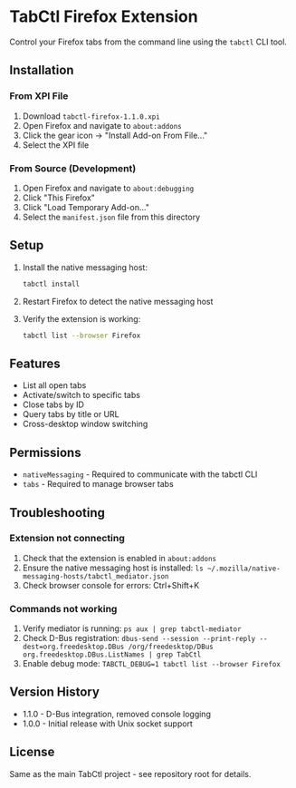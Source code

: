 # TabCtl Firefox Extension

Control your Firefox tabs from the command line using the `tabctl` CLI tool.

## Installation

### From XPI File
1. Download `tabctl-firefox-1.1.0.xpi`
2. Open Firefox and navigate to `about:addons`
3. Click the gear icon → "Install Add-on From File..."
4. Select the XPI file

### From Source (Development)
1. Open Firefox and navigate to `about:debugging`
2. Click "This Firefox"
3. Click "Load Temporary Add-on..."
4. Select the `manifest.json` file from this directory

## Setup

1. Install the native messaging host:
   ```bash
   tabctl install
   ```

2. Restart Firefox to detect the native messaging host

3. Verify the extension is working:
   ```bash
   tabctl list --browser Firefox
   ```

## Features

- List all open tabs
- Activate/switch to specific tabs
- Close tabs by ID
- Query tabs by title or URL
- Cross-desktop window switching

## Permissions

- `nativeMessaging` - Required to communicate with the tabctl CLI
- `tabs` - Required to manage browser tabs

## Troubleshooting

### Extension not connecting
1. Check that the extension is enabled in `about:addons`
2. Ensure the native messaging host is installed: `ls ~/.mozilla/native-messaging-hosts/tabctl_mediator.json`
3. Check browser console for errors: Ctrl+Shift+K

### Commands not working
1. Verify mediator is running: `ps aux | grep tabctl-mediator`
2. Check D-Bus registration: `dbus-send --session --print-reply --dest=org.freedesktop.DBus /org/freedesktop/DBus org.freedesktop.DBus.ListNames | grep TabCtl`
3. Enable debug mode: `TABCTL_DEBUG=1 tabctl list --browser Firefox`

## Version History

- 1.1.0 - D-Bus integration, removed console logging
- 1.0.0 - Initial release with Unix socket support

## License

Same as the main TabCtl project - see repository root for details.